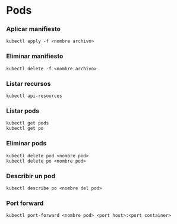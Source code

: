 # Pods

### Aplicar manifiesto

```
kubectl apply -f <nombre archivo>
```

### Eliminar manifiesto

```
kubectl delete -f <nombre archivo>
```

### Listar recursos

```
kubectl api-resources
```

### Listar pods

```
kubectl get pods
kubectl get po
```

### Eliminar pods

```
kubectl delete pod <nombre pod>
kubectl delete po <nombre pod>
```

### Describir un pod

```
kubectl describe po <nombre del pod>
```

### Port forward

```
kubectl port-forward <nombre pod> <port host>:<port container>
```
